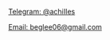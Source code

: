 [Telegram: @achiIIes](https://t.me/achiIIes)

[Email: beglee06@gmail.com](mailto:beglee06@gmail.com)
